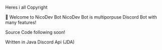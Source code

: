 Heres i all Copyright

👋 Welcome to NicoDev Bot
NicoDev Bot is multiporpuse Discord Bot with many features!

Source Code following soon!

Written in Java Discord Api (JDA)
